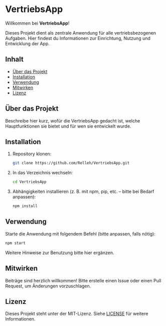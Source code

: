# VertriebsApp

Willkommen bei **VertriebsApp**!

Dieses Projekt dient als zentrale Anwendung für alle vertriebsbezogenen Aufgaben. Hier findest du Informationen zur Einrichtung, Nutzung und Entwicklung der App.

## Inhalt

- [Über das Projekt](#über-das-projekt)
- [Installation](#installation)
- [Verwendung](#verwendung)
- [Mitwirken](#mitwirken)
- [Lizenz](#lizenz)

## Über das Projekt

Beschreibe hier kurz, wofür die VertriebsApp gedacht ist, welche Hauptfunktionen sie bietet und für wen sie entwickelt wurde.

## Installation

1. Repository klonen:
   ```bash
   git clone https://github.com/Relleh/VertriebsApp.git
   ```
2. In das Verzeichnis wechseln:
   ```bash
   cd VertriebsApp
   ```
3. Abhängigkeiten installieren (z. B. mit npm, pip, etc. – bitte bei Bedarf anpassen):
   ```bash
   npm install
   ```

## Verwendung

Starte die Anwendung mit folgendem Befehl (bitte anpassen, falls nötig):

```bash
npm start
```

Weitere Hinweise zur Benutzung bitte hier ergänzen.

## Mitwirken

Beiträge sind herzlich willkommen! Bitte erstelle einen Issue oder einen Pull Request, um Änderungen vorzuschlagen.

## Lizenz

Dieses Projekt steht unter der MIT-Lizenz. Siehe [LICENSE](LICENSE) für weitere Informationen.